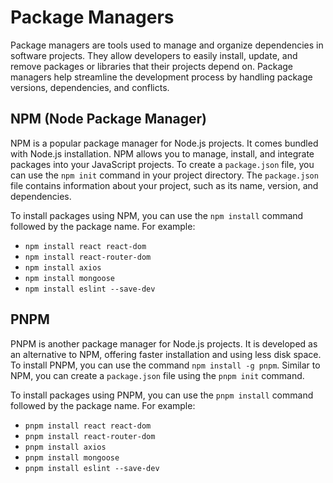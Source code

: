 # Package Managers

Package managers are tools used to manage and organize dependencies in software projects. They allow developers to easily install, update, and remove packages or libraries that their projects depend on. Package managers help streamline the development process by handling package versions, dependencies, and conflicts.

## NPM (Node Package Manager)

NPM is a popular package manager for Node.js projects. It comes bundled with Node.js installation. NPM allows you to manage, install, and integrate packages into your JavaScript projects. To create a `package.json` file, you can use the `npm init` command in your project directory. The `package.json` file contains information about your project, such as its name, version, and dependencies.

To install packages using NPM, you can use the `npm install` command followed by the package name. For example:
- `npm install react react-dom`
- `npm install react-router-dom`
- `npm install axios`
- `npm install mongoose`
- `npm install eslint --save-dev`

## PNPM

PNPM is another package manager for Node.js projects. It is developed as an alternative to NPM, offering faster installation and using less disk space. To install PNPM, you can use the command `npm install -g pnpm`. Similar to NPM, you can create a `package.json` file using the `pnpm init` command.

To install packages using PNPM, you can use the `pnpm install` command followed by the package name. For example:
- `pnpm install react react-dom`
- `pnpm install react-router-dom`
- `pnpm install axios`
- `pnpm install mongoose`
- `pnpm install eslint --save-dev`





